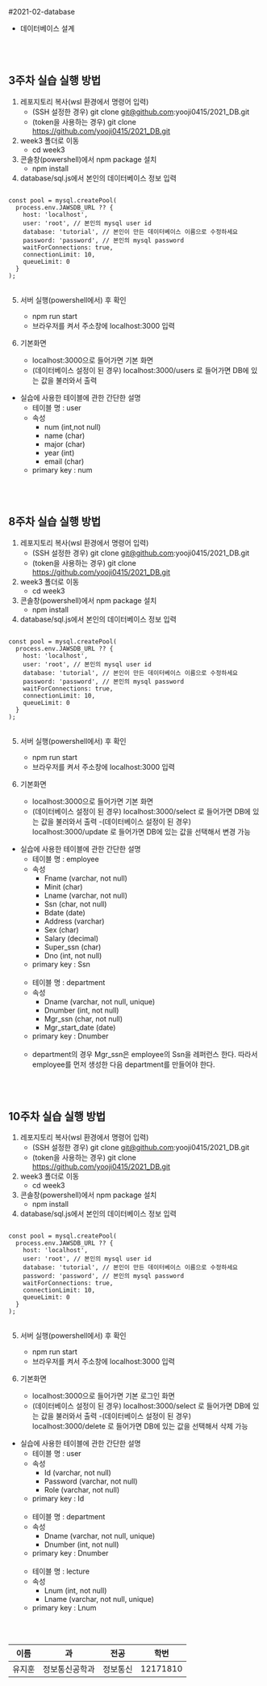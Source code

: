 #2021-02-database
- 데이터베이스 설계

<br><br>

## 3주차 실습 실행 방법
1. 레포지토리 복사(wsl 환경에서 명령어 입력)
    - (SSH 설정한 경우) git clone git@github.com:yooji0415/2021_DB.git
    - (token을 사용하는 경우) git clone https://github.com/yooji0415/2021_DB.git
2. week3 폴더로 이동
    - cd week3
3. 콘솔창(powershell)에서 npm package 설치
    - npm install
4. database/sql.js에서 본인의 데이터베이스 정보 입력
<pre>
<code>
const pool = mysql.createPool(
  process.env.JAWSDB_URL ?? {
    host: 'localhost',
    user: 'root', // 본인의 mysql user id
    database: 'tutorial', // 본인이 만든 데이터베이스 이름으로 수정하세요
    password: 'password', // 본인의 mysql password
    waitForConnections: true,
    connectionLimit: 10,
    queueLimit: 0
  }
);
</code>
</pre>
5. 서버 실행(powershell에서) 후 확인
    - npm run start
    - 브라우저를 켜서 주소창에 localhost:3000 입력

6. 기본화면
    - localhost:3000으로 들어가면 기본 화면
    - (데이터베이스 설정이 된 경우) localhost:3000/users 로 들어가면
    DB에 있는 값을 불러와서 출력

* 실습에 사용한 테이블에 관한 간단한 설명 
    - 테이블 명 : user
    - 속성 
        - num (int,not null)
        - name (char)
        - major (char)
        - year (int)
        - email (char)
    - primary key : num


<br></br>

## 8주차 실습 실행 방법
1. 레포지토리 복사(wsl 환경에서 명령어 입력)
    - (SSH 설정한 경우) git clone git@github.com:yooji0415/2021_DB.git
    - (token을 사용하는 경우) git clone https://github.com/yooji0415/2021_DB.git
2. week3 폴더로 이동
    - cd week3
3. 콘솔창(powershell)에서 npm package 설치
    - npm install
4. database/sql.js에서 본인의 데이터베이스 정보 입력
<pre>
<code>
const pool = mysql.createPool(
  process.env.JAWSDB_URL ?? {
    host: 'localhost',
    user: 'root', // 본인의 mysql user id
    database: 'tutorial', // 본인이 만든 데이터베이스 이름으로 수정하세요
    password: 'password', // 본인의 mysql password
    waitForConnections: true,
    connectionLimit: 10,
    queueLimit: 0
  }
);
</code>
</pre>

5. 서버 실행(powershell에서) 후 확인
    - npm run start
    - 브라우저를 켜서 주소창에 localhost:3000 입력

6. 기본화면
    - localhost:3000으로 들어가면 기본 화면
    - (데이터베이스 설정이 된 경우) localhost:3000/select 로 들어가면
    DB에 있는 값을 불러와서 출력
    -(데이터베이스 설정이 된 경우) localhost:3000/update 로 들어가면
    DB에 있는 값을 선택해서 변경 가능

* 실습에 사용한 테이블에 관한 간단한 설명 
    - 테이블 명 : employee
    - 속성 
        - Fname (varchar, not null)
        - Minit (char)
        - Lname (varchar, not null)
        - Ssn (char, not null)
        - Bdate (date)
        - Address (varchar)
        - Sex (char)
        - Salary (decimal)
        - Super_ssn (char)
        - Dno (int, not null)
    - primary key : Ssn
    <br></br>
    - 테이블 명 : department
    - 속성 
        - Dname (varchar, not null, unique)
        - Dnumber (int, not null)
        - Mgr_ssn (char, not null)
        - Mgr_start_date (date)
    - primary key : Dnumber
    <br></br>
    - department의 경우 Mgr_ssn은 employee의 Ssn을 레퍼런스 한다. 
    따라서 employee를 먼저 생성한 다음 department를 만들어야 한다.

<br></br>

## 10주차 실습 실행 방법
1. 레포지토리 복사(wsl 환경에서 명령어 입력)
    - (SSH 설정한 경우) git clone git@github.com:yooji0415/2021_DB.git
    - (token을 사용하는 경우) git clone https://github.com/yooji0415/2021_DB.git
2. week3 폴더로 이동
    - cd week3
3. 콘솔창(powershell)에서 npm package 설치
    - npm install
4. database/sql.js에서 본인의 데이터베이스 정보 입력
<pre>
<code>
const pool = mysql.createPool(
  process.env.JAWSDB_URL ?? {
    host: 'localhost',
    user: 'root', // 본인의 mysql user id
    database: 'tutorial', // 본인이 만든 데이터베이스 이름으로 수정하세요
    password: 'password', // 본인의 mysql password
    waitForConnections: true,
    connectionLimit: 10,
    queueLimit: 0
  }
);
</code>
</pre>

5. 서버 실행(powershell에서) 후 확인
    - npm run start
    - 브라우저를 켜서 주소창에 localhost:3000 입력

6. 기본화면
    - localhost:3000으로 들어가면 기본 로그인 화면
    - (데이터베이스 설정이 된 경우) localhost:3000/select 로 들어가면
    DB에 있는 값을 불러와서 출력
    -(데이터베이스 설정이 된 경우) localhost:3000/delete 로 들어가면
    DB에 있는 값을 선택해서 삭제 가능

* 실습에 사용한 테이블에 관한 간단한 설명 
    - 테이블 명 : user
    - 속성 
        - Id (varchar, not null)
        - Password (varchar, not null)
        - Role (varchar, not null)
    - primary key : Id
    <br></br>
    - 테이블 명 : department
    - 속성 
        - Dname (varchar, not null, unique)
        - Dnumber (int, not null)
    - primary key : Dnumber
    <br></br>
    - 테이블 명 : lecture
    - 속성 
        - Lnum (int, not null)
        - Lname (varchar, not null, unique)
    - primary key : Lnum

<br></br>

이름|과|전공|학번
---|---|---|---|
유지훈|정보통신공학과|정보통신|12171810